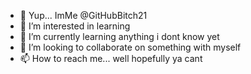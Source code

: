 - 👋 Yup... ImMe @GitHubBitch21
- 👀 I’m interested in learning
- 🌱 I’m currently learning anything i dont know yet
- 💞️ I’m looking to collaborate on something with myself
- 📫 How to reach me... well hopefully ya cant

<!---
GitHubBitch21/GitHubBitch21 is a ✨ special ✨ repository because its `README.md` (this file) appears on your GitHub profile.
You can click the Preview link to take a look at your changes.
--->
